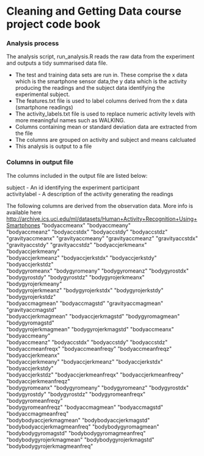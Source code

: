 
# Cleaning and Getting Data course project code book

### Analysis process

The analysis script, run_analysis.R reads the raw data from the experiment and outputs a tidy summarised data file.

* The test and training data sets are run in. These comprise the x data which is the smartphone sensor data,the y data which is the activity producing the readings and the 
subject data identifying the experimental subject.
* The features.txt file is used to label columns derived from the x data (smartphone readings)
* The activity_labels.txt file is used to replace numeric activity levels with more meaningful names such as WALKING.
* Columns containing mean or standard deviation data are extracted from the file
* The columns are grouped on activity and subject and means calcluated
* This analysis is output to a file 


### Columns in output file
The columns included in the output file are listed below:

subject - An id identifying the experiment participant<br>
activitylabel - A description of the activity generating the readings

The following columns are derived from the observation data. More info is available here http://archive.ics.uci.edu/ml/datasets/Human+Activity+Recognition+Using+Smartphones
"bodyaccmeanx"                "bodyaccmeany"               
"bodyaccmeanz"                "bodyaccstdx"                 "bodyaccstdy"                 "bodyaccstdz"                
"gravityaccmeanx"             "gravityaccmeany"             "gravityaccmeanz"             "gravityaccstdx"             
"gravityaccstdy"              "gravityaccstdz"              "bodyaccjerkmeanx"            "bodyaccjerkmeany"           
"bodyaccjerkmeanz"            "bodyaccjerkstdx"             "bodyaccjerkstdy"             "bodyaccjerkstdz"            
"bodygyromeanx"               "bodygyromeany"               "bodygyromeanz"               "bodygyrostdx"               
"bodygyrostdy"                "bodygyrostdz"                "bodygyrojerkmeanx"           "bodygyrojerkmeany"          
"bodygyrojerkmeanz"           "bodygyrojerkstdx"            "bodygyrojerkstdy"            "bodygyrojerkstdz"           
"bodyaccmagmean"              "bodyaccmagstd"               "gravityaccmagmean"           "gravityaccmagstd"           
"bodyaccjerkmagmean"          "bodyaccjerkmagstd"           "bodygyromagmean"             "bodygyromagstd"             
"bodygyrojerkmagmean"         "bodygyrojerkmagstd"          "bodyaccmeanx"                "bodyaccmeany"               
"bodyaccmeanz"                "bodyaccstdx"                 "bodyaccstdy"                 "bodyaccstdz"                
"bodyaccmeanfreqx"            "bodyaccmeanfreqy"            "bodyaccmeanfreqz"            "bodyaccjerkmeanx"           
"bodyaccjerkmeany"            "bodyaccjerkmeanz"            "bodyaccjerkstdx"             "bodyaccjerkstdy"            
"bodyaccjerkstdz"             "bodyaccjerkmeanfreqx"        "bodyaccjerkmeanfreqy"        "bodyaccjerkmeanfreqz"       
"bodygyromeanx"               "bodygyromeany"               "bodygyromeanz"               "bodygyrostdx"               
"bodygyrostdy"                "bodygyrostdz"                "bodygyromeanfreqx"           "bodygyromeanfreqy"          
"bodygyromeanfreqz"           "bodyaccmagmean"              "bodyaccmagstd"               "bodyaccmagmeanfreq"         
"bodybodyaccjerkmagmean"      "bodybodyaccjerkmagstd"       "bodybodyaccjerkmagmeanfreq"  "bodybodygyromagmean"        
"bodybodygyromagstd"          "bodybodygyromagmeanfreq"     "bodybodygyrojerkmagmean"     "bodybodygyrojerkmagstd"     
"bodybodygyrojerkmagmeanfreq"

